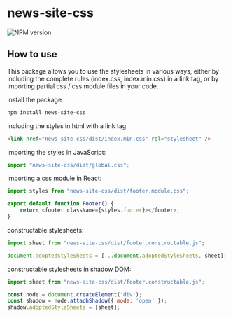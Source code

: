 # news-site-css

![NPM version](https://img.shields.io/npm/v/news-site-css.svg?style=for-the-badge&labelColor=000000)

## How to use

This package allows you to use the stylesheets in various ways, either by including the complete rules (index.css, index.min.css) in a link tag, or by importing partial css / css module files in your code.

install the package

```bash
npm install news-site-css
```

including the styles in html with a link tag

```html
<link href="news-site-css/dist/index.min.css" rel="stylesheet" />
```

importing the styles in JavaScript:

```javascript
import "news-site-css/dist/global.css";
```

importing a css module in React:

```javascript
import styles from "news-site-css/dist/footer.module.css";

export default function Footer() {
    return <footer className={styles.footer}></footer>;
}
```
constructable stylesheets:
``` javascript
import sheet from "news-site-css/dist/footer.constructable.js";

document.adoptedStyleSheets = [...document.adoptedStyleSheets, sheet];
```

constructable stylesheets in shadow DOM:
``` javascript
import sheet from "news-site-css/dist/footer.constructable.js";

const node = document.createElement('div');
const shadow = node.attachShadow({ mode: 'open' });
shadow.adoptedStyleSheets = [sheet];
```